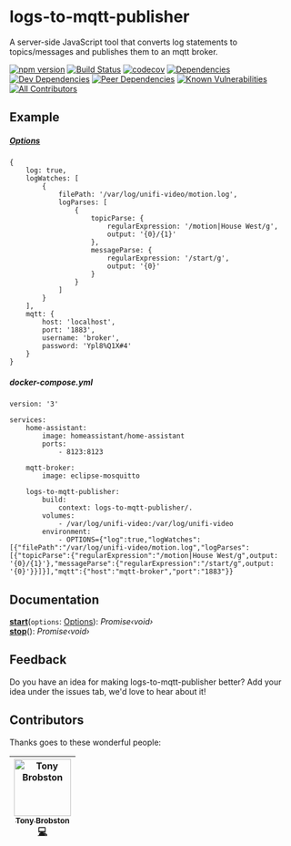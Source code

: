 # logs-to-mqtt-publisher
A server-side JavaScript tool that converts log statements to topics/messages and publishes them to an mqtt broker.

[![npm version](https://badge.fury.io/js/logs-to-mqtt-publisher.svg)](https://badge.fury.io/js/logs-to-mqtt-publisher)
[![Build Status](https://travis-ci.com/TonyBrobston/logs-to-mqtt-publisher.svg?branch=master)](https://travis-ci.com/TonyBrobston/logs-to-mqtt-publisher)
[![codecov](https://codecov.io/gh/TonyBrobston/logs-to-mqtt-publisher/branch/master/graph/badge.svg)](https://codecov.io/gh/tonybrobston/logs-to-mqtt-publisher)
[![Dependencies](https://david-dm.org/tonybrobston/logs-to-mqtt-publisher/status.svg)](https://david-dm.org/tonybrobston/logs-to-mqtt-publisher)
[![Dev Dependencies](https://david-dm.org/tonybrobston/logs-to-mqtt-publisher/dev-status.svg)](https://david-dm.org/tonybrobston/logs-to-mqtt-publisher?type=dev)
[![Peer Dependencies](https://david-dm.org/tonybrobston/logs-to-mqtt-publisher/peer-status.svg)](https://david-dm.org/tonybrobston/logs-to-mqtt-publisher?type=peer)
[![Known Vulnerabilities](https://snyk.io/test/github/TonyBrobston/logs-to-mqtt-publisher/badge.svg?targetFile=package.json)](https://snyk.io/test/github/TonyBrobston/logs-to-mqtt-publisher?targetFile=package.json)
[![All Contributors](https://img.shields.io/badge/all_contributors-1-orange.svg)](#contributors)

## Example
##### [Options](docs/interfaces/_types_options_.options.md)
```
{
    log: true,
    logWatches: [
        {
            filePath: '/var/log/unifi-video/motion.log',
            logParses: [
                {
                    topicParse: {
                        regularExpression: '/motion|House West/g',
                        output: '{0}/{1}'
                    },
                    messageParse: {
                        regularExpression: '/start/g',
                        output: '{0}'
                    }
                }
            ]
        }
    ],
    mqtt: {
        host: 'localhost',
        port: '1883',
        username: 'broker',
        password: 'Ypl8%Q1X#4'
    }
}
```

##### docker-compose.yml
```
version: '3'

services:
    home-assistant:
        image: homeassistant/home-assistant
        ports:
            - 8123:8123

    mqtt-broker:
        image: eclipse-mosquitto

    logs-to-mqtt-publisher:
        build:
            context: logs-to-mqtt-publisher/.
        volumes:
            - /var/log/unifi-video:/var/log/unifi-video
        environment:
            - OPTIONS={"log":true,"logWatches":[{"filePath":"/var/log/unifi-video/motion.log","logParses":[{"topicParse":{"regularExpression":"/motion|House West/g",output: '{0}/{1}'},"messageParse":{"regularExpression":"/start/g",output: '{0}'}}]}],"mqtt":{"host":"mqtt-broker","port":"1883"}}
```

## Documentation
**[start](docs/modules/_index_.md#const-start)**(`options`: [Options](docs/interfaces/_types_options_.options.md)): *Promise‹void›*  
**[stop](docs/modules/_index_.md#const-stop)**(): *Promise‹void›*

## Feedback
Do you have an idea for making logs-to-mqtt-publisher better? Add your idea under the issues tab, we'd love to hear about it!

## Contributors
Thanks goes to these wonderful people:

<!-- ALL-CONTRIBUTORS-LIST:START - Do not remove or modify this section -->
<!-- prettier-ignore -->
| [<img src="https://avatars3.githubusercontent.com/u/4724577?v=4" width="100px;" alt="Tony Brobston"/><br /><sub><b>Tony Brobston</b></sub>](https://github.com/TonyBrobston)<br />[💻](https://github.com/TonyBrobston/logs-to-mqtt-publisher/commits?author=TonyBrobston "Code") |
| :---: |
<!-- ALL-CONTRIBUTORS-LIST:END -->

